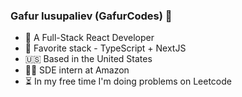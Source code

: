 ### Gafur Iusupaliev (GafurCodes) :wave:

- 🔭 A Full-Stack React Developer
- 🚀 Favorite stack - TypeScript + NextJS
- 🇺🇸 Based in the United States
- 👨‍💻 SDE intern at Amazon
- ⏳ In my free time I'm doing problems on Leetcode
